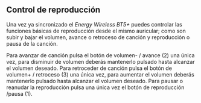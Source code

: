 ## Control de reproducción

Una vez ya sincronizado el *Energy Wireless BT5+* puedes controlar las funciones básicas de reproducción desde el mismo auricular; como son subir y bajar el volumen, avance o retroceso de canción y reproducción o pausa de la canción.

Para avanzar de canción pulsa el botón de volumen- / avance (2) una única vez, para disminuir de volumen deberás  mantenerlo pulsado hasta alcanzar el volumen deseado. 
Para retroceder de canción pulsa el botón de volumen+ / retroceso (3) una única vez, para aumentar el volumen deberás mantenerlo pulsado hasta alcanzar el volumen deseado. 
Para pausar o reanudar la reproducción pulsa una única vez el botón de reproducción /pausa (1).
